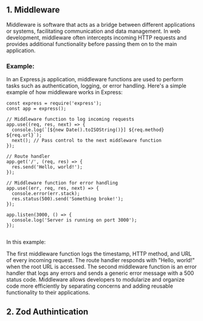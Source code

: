 
## 1. Middleware
Middleware is software that acts as a bridge between different applications or systems, facilitating communication and data management. In web development, middleware often intercepts incoming HTTP requests and provides additional functionality before passing them on to the main application.

### Example:
In an Express.js application, middleware functions are used to perform tasks such as authentication, logging, or error handling. Here's a simple example of how middleware works in Express:
```
const express = require('express');
const app = express();

// Middleware function to log incoming requests
app.use((req, res, next) => {
  console.log(`[${new Date().toISOString()}] ${req.method} ${req.url}`);
  next(); // Pass control to the next middleware function
});

// Route handler
app.get('/', (req, res) => {
  res.send('Hello, world!');
});

// Middleware function for error handling
app.use((err, req, res, next) => {
  console.error(err.stack);
  res.status(500).send('Something broke!');
});

app.listen(3000, () => {
  console.log('Server is running on port 3000');
});


```
In this example:

The first middleware function logs the timestamp, HTTP method, and URL of every incoming request.
The route handler responds with "Hello, world!" when the root URL is accessed.
The second middleware function is an error handler that logs any errors and sends a generic error message with a 500 status code.
Middleware allows developers to modularize and organize code more efficiently by separating concerns and adding reusable functionality to their applications.

## 2. Zod Authintication
